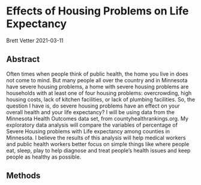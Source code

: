 Effects of Housing Problems on Life Expectancy
================
Brett Vetter
2021-03-11

## Abstract

Often times when people think of public health, the home you live in
does not come to mind. But many people all over the country and in
Minnesota have severe housing problems, a home with severe housing
problems are households with at least one of four housing problems:
overcrowding, high housing costs, lack of kitchen facilities, or lack of
plumbing facilities. So, the question I have is, do severe housing
problems have an effect on your overall health and your life expectancy?
I will be using data from the Minnesota Health Outcomes data set, from
countyhealthrankings.org. My exploratory data analysis will compare the
variables of percentage of Severe Housing problems with Life expectancy
among counties in Minnesota. I believe the results of this analysis will
help medical workers and public health workers better focus on simple
things like where people eat, sleep, play to help diagnose and treat
people’s health issues and keep people as healthy as possible.

## Methods

